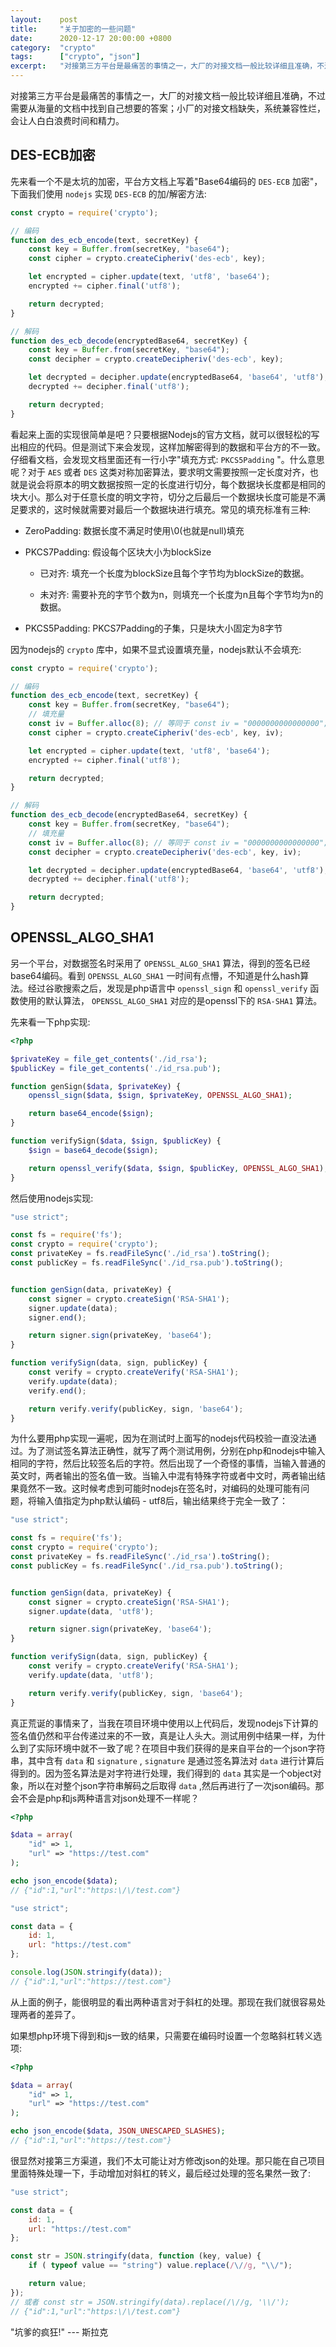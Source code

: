 ```yaml
---
layout:    post
title:     "关于加密的一些问题"
date:      2020-12-17 20:00:00 +0800
category:  "crypto"
tags:      ["crypto", "json"]
excerpt:   "对接第三方平台是最痛苦的事情之一，大厂的对接文档一般比较详细且准确，不过需要从海量的文档中找到自己想要的答案；小厂的对接文档缺失，系统兼容性烂，会让人白白浪费时间和精力。"
---
```


对接第三方平台是最痛苦的事情之一，大厂的对接文档一般比较详细且准确，不过需要从海量的文档中找到自己想要的答案；小厂的对接文档缺失，系统兼容性烂，会让人白白浪费时间和精力。

## DES-ECB加密

先来看一个不是太坑的加密，平台方文档上写着"Base64编码的 `DES-ECB` 加密"，下面我们使用 `nodejs` 实现 `DES-ECB` 的加/解密方法:

````js
const crypto = require('crypto');

// 编码
function des_ecb_encode(text, secretKey) {
    const key = Buffer.from(secretKey, "base64");
    const cipher = crypto.createCipheriv('des-ecb', key);

    let encrypted = cipher.update(text, 'utf8', 'base64');
    encrypted += cipher.final('utf8');

    return decrypted;
}

// 解码
function des_ecb_decode(encryptedBase64, secretKey) {
    const key = Buffer.from(secretKey, "base64");
    const decipher = crypto.createDecipheriv('des-ecb', key);

    let decrypted = decipher.update(encryptedBase64, 'base64', 'utf8');
    decrypted += decipher.final('utf8');

    return decrypted;
}
````

看起来上面的实现很简单是吧？只要根据Nodejs的官方文档，就可以很轻松的写出相应的代码。但是测试下来会发现，这样加解密得到的数据和平台方的不一致。仔细看文档，会发现文档里面还有一行小字"填充方式: `PKCS5Padding` "。什么意思呢？对于 `AES` 或者 `DES` 这类对称加密算法，要求明文需要按照一定长度对齐，也就是说会将原本的明文数据按照一定的长度进行切分，每个数据块长度都是相同的块大小。那么对于任意长度的明文字符，切分之后最后一个数据块长度可能是不满足要求的，这时候就需要对最后一个数据块进行填充。常见的填充标准有三种:

+ ZeroPadding: 数据长度不满足时使用\0(也就是null)填充

+ PKCS7Padding: 假设每个区块大小为blockSize

  + 已对齐: 填充一个长度为blockSize且每个字节均为blockSize的数据。

  + 未对齐: 需要补充的字节个数为n，则填充一个长度为n且每个字节均为n的数据。

+ PKCS5Padding: PKCS7Padding的子集，只是块大小固定为8字节

因为nodejs的 `crypto` 库中，如果不显式设置填充量，nodejs默认不会填充:

````js
const crypto = require('crypto');

// 编码
function des_ecb_encode(text, secretKey) {
    const key = Buffer.from(secretKey, "base64");
    // 填充量
    const iv = Buffer.alloc(8); // 等同于 const iv = "0000000000000000";
    const cipher = crypto.createCipheriv('des-ecb', key, iv);

    let encrypted = cipher.update(text, 'utf8', 'base64');
    encrypted += cipher.final('utf8');

    return decrypted;
}

// 解码
function des_ecb_decode(encryptedBase64, secretKey) {
    const key = Buffer.from(secretKey, "base64");
    // 填充量
    const iv = Buffer.alloc(8); // 等同于 const iv = "0000000000000000";
    const decipher = crypto.createDecipheriv('des-ecb', key, iv);

    let decrypted = decipher.update(encryptedBase64, 'base64', 'utf8');
    decrypted += decipher.final('utf8');

    return decrypted;
}
````

## OPENSSL_ALGO_SHA1

另一个平台，对数据签名时采用了 `OPENSSL_ALGO_SHA1` 算法，得到的签名已经base64编码。看到 `OPENSSL_ALGO_SHA1` 一时间有点懵，不知道是什么hash算法。经过谷歌搜索之后，发现是php语言中 `openssl_sign` 和 `openssl_verify` 函数使用的默认算法， `OPENSSL_ALGO_SHA1` 对应的是openssl下的 `RSA-SHA1` 算法。

先来看一下php实现:

````php
<?php

$privateKey = file_get_contents('./id_rsa');
$publicKey = file_get_contents('./id_rsa.pub');

function genSign($data, $privateKey) {
    openssl_sign($data, $sign, $privateKey, OPENSSL_ALGO_SHA1);

    return base64_encode($sign);
}

function verifySign($data, $sign, $publicKey) {
    $sign = base64_decode($sign);

    return openssl_verify($data, $sign, $publicKey, OPENSSL_ALGO_SHA1);
}
````

然后使用nodejs实现:

````js
"use strict";

const fs = require('fs');
const crypto = require('crypto');
const privateKey = fs.readFileSync('./id_rsa').toString();
const publicKey = fs.readFileSync('./id_rsa.pub').toString();


function genSign(data, privateKey) {
    const signer = crypto.createSign('RSA-SHA1');
    signer.update(data);
    signer.end();

    return signer.sign(privateKey, 'base64');
}

function verifySign(data, sign, publicKey) {
    const verify = crypto.createVerify('RSA-SHA1');
    verify.update(data);
    verify.end();

    return verify.verify(publicKey, sign, 'base64');
}
````

为什么要用php实现一遍呢，因为在测试时上面写的nodejs代码校验一直没法通过。为了测试签名算法正确性，就写了两个测试用例，分别在php和nodejs中输入相同的字符，然后比较签名后的字符。然后出现了一个奇怪的事情，当输入普通的英文时，两者输出的签名值一致。当输入中混有特殊字符或者中文时，两者输出结果竟然不一致。这时候考虑到可能时nodejs在签名时，对编码的处理可能有问题，将输入值指定为php默认编码 - utf8后，输出结果终于完全一致了：

````js
"use strict";

const fs = require('fs');
const crypto = require('crypto');
const privateKey = fs.readFileSync('./id_rsa').toString();
const publicKey = fs.readFileSync('./id_rsa.pub').toString();


function genSign(data, privateKey) {
    const signer = crypto.createSign('RSA-SHA1');
    signer.update(data, 'utf8');

    return signer.sign(privateKey, 'base64');
}

function verifySign(data, sign, publicKey) {
    const verify = crypto.createVerify('RSA-SHA1');
    verify.update(data, 'utf8');

    return verify.verify(publicKey, sign, 'base64');
}
````

真正荒诞的事情来了，当我在项目环境中使用以上代码后，发现nodejs下计算的签名值仍然和平台传递过来的不一致，真是让人头大。测试用例中结果一样，为什么到了实际环境中就不一致了呢？在项目中我们获得的是来自平台的一个json字符串，其中含有 `data` 和 `signature` , `signature` 是通过签名算法对 `data` 进行计算后得到的。因为签名算法是对字符进行处理，我们得到的 `data` 其实是一个object对象，所以在对整个json字符串解码之后取得 `data` ,然后再进行了一次json编码。那会不会是php和js两种语言对json处理不一样呢？

````php
<?php

$data = array(
    "id" => 1,
    "url" => "https://test.com"
);

echo json_encode($data);
// {"id":1,"url":"https:\/\/test.com"}
````

````js
"use strict";

const data = {
    id: 1,
    url: "https://test.com"
};

console.log(JSON.stringify(data));
// {"id":1,"url":"https://test.com"}
````

从上面的例子，能很明显的看出两种语言对于斜杠的处理。那现在我们就很容易处理两者的差异了。

如果想php环境下得到和js一致的结果，只需要在编码时设置一个忽略斜杠转义选项:

````php
<?php

$data = array(
    "id" => 1,
    "url" => "https://test.com"
);

echo json_encode($data, JSON_UNESCAPED_SLASHES);
// {"id":1,"url":"https://test.com"}
````

很显然对接第三方渠道，我们不太可能让对方修改json的处理。那只能在自己项目里面特殊处理一下，手动增加对斜杠的转义，最后经过处理的签名果然一致了:

````js
"use strict";

const data = {
    id: 1,
    url: "https://test.com"
};

const str = JSON.stringify(data, function (key, value) {
    if ( typeof value == "string") value.replace(/\//g, "\\/");

    return value;
});
// 或者 const str = JSON.stringify(data).replace(/\//g, '\\/');
// {"id":1,"url":"https:\/\/test.com"}
````

"坑爹的疯狂!" --- 斯拉克
